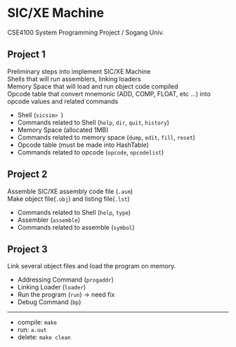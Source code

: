 # SIC/XE Machine
CSE4100 System Programming Project / Sogang Univ.
## Project 1
Preliminary steps into implement SIC/XE Machine <br>
Shells that will run assemblers, linking loaders <br>
Memory Space that will load and run object code compiled <br>
Opcode table that convert mnemonic (ADD, COMP, FLOAT, etc ...) into opcode values and related commands 
* Shell (`sicsim> `)
* Commands related to Shell (`help`, `dir`, `quit`, `history`)
* Memory Space (allocated 1MB)
* Commands related to memory space (`dump`, `edit`, `fill`, `reset`)
* Opcode table (must be made into HashTable)
* Commands related to opcode (`opcode`, `opcodelist`)

## Project 2
Assemble SIC/XE assembly code file (`.asm`) <br>
Make object file(`.obj`) and listing file(`.lst`)
* Commands related to Shell (`help`, `type`)
* Assembler (`assemble`)
* Commands related to assemble (`symbol`)

## Project 3
Link several object files and load the program on memory.
* Addressing Command (`progaddr`)
* Linking Loader (`loader`)
* Run the program (`run`) $\rightarrow$ need fix
* Debug Command (`bp`)
------
* compile: `make`
* run: `a.out`
* delete: `make clean`
